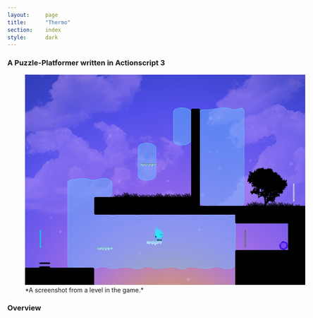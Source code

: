 ```yaml
---
layout:     page
title:      "Thermo"
section:	index
style:		dark
---
```


### A Puzzle-Platformer written in Actionscript 3 ###

<figure>
    <img src="../images/thermo.png" alt="A screenshot from the game" style="max-width:640px;">
    <figcaption>*A screenshot from a level in the game.*</figcaption>
</figure>

### Overview ###

